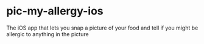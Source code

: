 # pic-my-allergy-ios
The iOS app that lets you snap a picture of your food and tell if you might be allergic to anything in the picture
